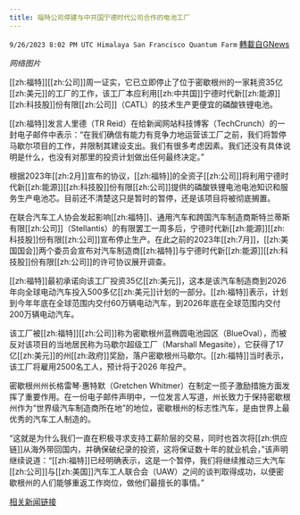 ```yaml
---
title: 福特公司停建与中共国宁德时代公司合作的电池工厂
---
```

`9/26/2023 8:02 PM UTC Himalaya San Francisco Quantum Farm` [轉載自GNews](https://gnews.org/articles/1744212)

*网络图片*

[[zh:福特]][[zh:公司]]周一证实，它已立即停止了位于密歇根州的一家耗资35亿[[zh:美元]]的工厂的工作，该工厂本应利用[[zh:中共国]]宁德时代新[[zh:能源]][[zh:科技股]]份有限[[zh:公司]]（CATL）的技术生产更便宜的磷酸铁锂电池。

[[zh:福特]]发言人里德（TR Reid）在给新闻网站科技博客（TechCrunch）的一封电子邮件中表示：“在我们确信有能力有竞争力地运营该工厂之前，我们将暂停马歇尔项目的工作，并限制其建设支出。我们有很多考虑因素。我们还没有具体说明是什么，也没有对那里的投资计划做出任何最终决定。”

根据2023年[[zh:2月]]宣布的协议，[[zh:福特]]的全资子[[zh:公司]]将利用宁德时代新[[zh:能源]][[zh:科技股]]份有限[[zh:公司]]提供的磷酸铁锂电池电池知识和服务生产电池芯。目前还不清楚这只是暂时的暂停，还是该项目将被彻底搁置。

在联合汽车工人协会发起影响[[zh:福特]]、通用汽车和跨国汽车制造商斯特兰蒂斯有限[[zh:公司]]（Stellantis）的有限罢工一周多后，宁德时代新[[zh:能源]][[zh:科技股]]份有限[[zh:公司]]宣布停止生产。在此之前的2023年[[zh:7月]]，[[zh:美国国会]]两个委员会宣布对汽车制造商[[zh:福特]]与宁德时代新[[zh:能源]][[zh:科技股]]份有限[[zh:公司]]的许可协议展开调查。

[[zh:福特]]最初承诺向该工厂投资35亿[[zh:美元]]，这本是该汽车制造商到2026年向全球电动汽车投入500多亿[[zh:美元]]计划的一部分。[[zh:福特]]表示，计划到今年年底在全球范围内交付60万辆电动汽车，到2026年底在全球范围内交付200万辆电动汽车。

该工厂被[[zh:福特]][[zh:公司]]称为密歇根州蓝椭圆电池园区（BlueOval），而被反对该项目的当地居民称为马歇尔超级工厂（Marshall Megasite），它获得了17亿[[zh:美元]]的州[[zh:政府]]奖励，落户密歇根州马歇尔。[[zh:福特]]当时表示，该工厂将雇用2500名工人，预计将于2026 年投产。

密歇根州州长格雷琴·惠特默（Gretchen Whitmer）在制定一揽子激励措施方面发挥了重要作用。在一份电子邮件声明中，一位发言人写道，州长致力于保持密歇根州作为“世界级汽车制造商所在地”的地位，密歇根州的标志性汽车，是由世界上最优秀的汽车工人制造的。

“这就是为什么我们一直在积极寻求支持工薪阶层的交易，同时也首次将[[zh:供应链]]从海外带回国内，并确保破纪录的投资，这将保证数十年的就业机会，”该声明继续说道：“[[zh:福特]]已经明确表示，这是一个暂停，我们将继续推动三大汽车[[zh:公司]]与[[zh:美国]]汽车工人联合会（UAW）之间的谈判取得成功，以便密歇根州的人们能够重返工作岗位，做他们最擅长的事情。”


[相关新闻链接](https://techcrunch.com/2023/09/25/ford-halts-work-on-3-5b-ev-battery-factory-with-chinas-catl/)
